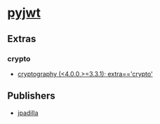# [pyjwt](https://pypi.org/project/pyjwt)


## Extras

### crypto
- [cryptography (<4.0.0,>=3.3.1); extra=='crypto'](packages/c/cryptography.md)


## Publishers
- [jpadilla](https://pypi.org/user/jpadilla)

